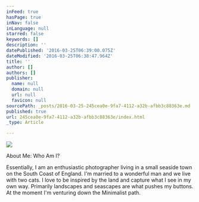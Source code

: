 ```yaml
---
inFeed: true
hasPage: true
inNav: false
inLanguage: null
starred: false
keywords: []
description: ''
datePublished: '2016-03-25T06:39:00.075Z'
dateModified: '2016-03-25T06:38:47.964Z'
title: ''
author: []
authors: []
publisher:
  name: null
  domain: null
  url: null
  favicon: null
sourcePath: _posts/2016-03-25-245cea0e-9fa7-4112-a32b-afbb3c88363e.md
published: true
url: 245cea0e-9fa7-4112-a32b-afbb3c88363e/index.html
_type: Article

---
```

![](https://the-grid-user-content.s3-us-west-2.amazonaws.com/0b21c219-8c97-4a83-b19d-34af9d44df6d.jpg)

About Me: Who Am I?

Essentially,  I am  an enthusiastic photographer living in a small seaside town on the South Coast of England. I'm married to a wonderful man and we live with two cats. I love to be inspired by the land and capture what I see in my own way. Primarily landscapes and seascapes are what pushes my buttons. At the moment I'm venturing down the Minimalist path.